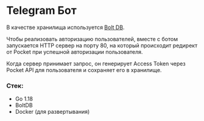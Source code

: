 # Telegram Бот

В качестве хранилища используется <a href="https://github.com/boltdb/bolt">Bolt DB</a>.

Чтобы реализовать авторизацию пользователей, вместе с ботом запускается HTTP сервер на порту 80, на который происходит редирект от Pocket при успешной авторизации пользователя. 

Когда сервер принимает запрос, он генерирует Access Token через Pocket API для пользователя и сохраняет его в хранилище.

### Стек:
- Go 1.18
- BoltDB
- Docker (для развертывания)
